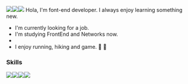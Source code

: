 <img src="https://img.shields.io/badge/Velog-20C997?style=flat-square&logo=Velog&logoColor=white"/><img src="https://img.shields.io/badge/Gmail-EA4335?style=flat-square&logo=Gmail&logoColor=white"/><img src="https://img.shields.io/badge/LinkedIn-0A66C2?style=flat-square&logo=LinkedIn&logoColor=white"/>
Hola, I'm font-end developer. I always enjoy learning something new.

- I'm currently looking for a job.
- I'm studying FrontEnd and Networks now.
- 
- I enjoy running, hiking and game. 🏃 🧗

### Skills
<img src="https://img.shields.io/badge/React-61DAFB?style=flat-square&logo=React&logoColor=white"/><img src="https://img.shields.io/badge/JavaScript-F7DF1E?style=flat-square&logo=JavaScript&logoColor=white"/><img src="https://img.shields.io/badge/Sacc-CC6699?style=flat-square&logo=Sacc&logoColor=white"/><img src="https://img.shields.io/badge/Django-092E20?style=flat-square&logo=Django&logoColor=white"/>
